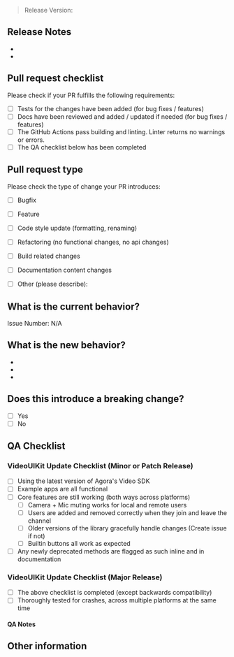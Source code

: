 <!-- Please refer to our contributing documentation for any questions on submitting a pull request, or let us know here if you need any help: https://github.com/AgoraIO-Community/VideoUIKit-Flutter/blob/main/CONTRIBUTING.md -->

> Release Version:

## Release Notes

-
-

## Pull request checklist

Please check if your PR fulfills the following requirements:
- [ ] Tests for the changes have been added (for bug fixes / features)
- [ ] Docs have been reviewed and added / updated if needed (for bug fixes / features)
- [ ] The GitHub Actions pass building and linting. Linter returns no warnings or errors.
- [ ] The QA checklist below has been completed

## Pull request type

<!-- Please do not submit updates to dependencies unless it fixes an issue. --> 

<!-- Please try to limit your pull request to one type, submit multiple pull requests if needed. --> 

Please check the type of change your PR introduces:
- [ ] Bugfix
- [ ] Feature
- [ ] Code style update (formatting, renaming)
- [ ] Refactoring (no functional changes, no api changes)
- [ ] Build related changes
- [ ] Documentation content changes
- [ ] Other (please describe): 


## What is the current behavior?
<!-- Please describe the current behavior that you are modifying, or link to a relevant issue. -->

Issue Number: N/A


## What is the new behavior?
<!-- Please describe the behavior or changes that are being added by this PR. -->

-
-
-

## Does this introduce a breaking change?

- [ ] Yes
- [ ] No

<!-- If this introduces a breaking change, please describe the impact and migration path for existing applications below. -->

<!-- If no code has changed, remove this section -->
## QA Checklist

### VideoUIKit Update Checklist (Minor or Patch Release)

- [ ] Using the latest version of Agora's Video SDK
- [ ] Example apps are all functional
- [ ] Core features are still working (both ways across platforms)
	- [ ] Camera + Mic muting works for local and remote users
	- [ ] Users are added and removed correctly when they join and leave the channel
	- [ ] Older versions of the library gracefully handle changes (Create issue if not)
	- [ ] Builtin buttons all work as expected
- [ ] Any newly deprecated methods are flagged as such inline and in documentation

<!-- Remove the next section if not applicable -->

### VideoUIKit Update Checklist (Major Release)

- [ ] The above checklist is completed (except backwards compatibility)
- [ ] Thoroughly tested for crashes, across multiple platforms at the same time

#### QA Notes

## Other information

<!-- Any other information that is important to this PR such as screenshots of how the component looks before and after the change. -->
